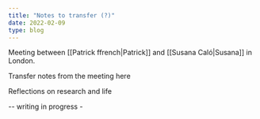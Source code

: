 ```yaml
---
title: "Notes to transfer (?)"
date: 2022-02-09
type: blog
---
```


Meeting between [[Patrick ffrench|Patrick]] and [[Susana Caló|Susana]] in London.

Transfer notes from the meeting here

Reflections on research and life

\-- writing in progress -
